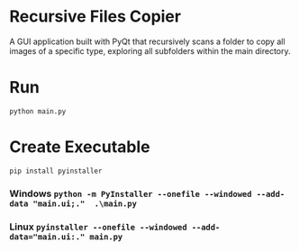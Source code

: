 # Recursive Files Copier

A GUI application built with PyQt that recursively scans a folder to copy all images of a specific type, exploring all subfolders within the main directory.

# Run

`python main.py`

# Create Executable

`pip install pyinstaller`

### Windows `python -m PyInstaller --onefile --windowed --add-data "main.ui;."  .\main.py`

### Linux `pyinstaller --onefile --windowed --add-data="main.ui:." main.py `
